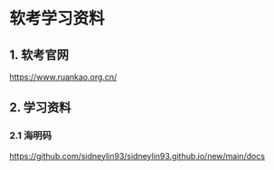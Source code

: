 # 软考学习资料
## 1. 软考官网
https://www.ruankao.org.cn/

## 2. 学习资料
### 2.1 海明码
https://github.com/sidneylin93/sidneylin93.github.io/new/main/docs
